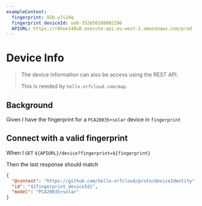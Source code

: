 ```yaml
---
exampleContext:
  fingerprint: 92b.y7i24q
  fingerprint_deviceId: oob-352656108602296
  APIURL: https://r8hwx148u8.execute-api.eu-west-1.amazonaws.com/prod
---
```


# Device Info

> The device information can also be access using the REST API.
>
> This is needed by `hello.nrfcloud.com/map`.

## Background

Given I have the fingerprint for a `PCA20035+solar` device in `fingerprint`

## Connect with a valid fingerprint

When I `GET` `${APIURL}/device?fingerprint=${fingerprint}`

Then the last response should match

```json
{
  "@context": "https://github.com/hello-nrfcloud/proto/deviceIdentity",
  "id": "${fingerprint_deviceId}",
  "model": "PCA20035+solar"
}
```
